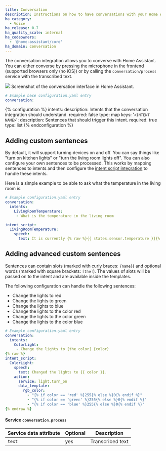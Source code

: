 ```yaml
---
title: Conversation
description: Instructions on how to have conversations with your Home Assistant.
ha_category:
  - Voice
ha_release: 0.7
ha_quality_scale: internal
ha_codeowners:
  - '@home-assistant/core'
ha_domain: conversation
---
```


The conversation integration allows you to converse with Home Assistant. You can either converse by pressing the microphone in the frontend (supported browsers only (no iOS)) or by calling the `conversation/process` service with the transcribed text.

<p class='img'>
  <img src="/images/screenshots/voice-commands.png" />
  Screenshot of the conversation interface in Home Assistant.
</p>

```yaml
# Example base configuration.yaml entry
conversation:
```

{% configuration %}
intents:
  description: Intents that the conversation integration should understand.
  required: false
  type: map
  keys:
    '`<INTENT NAME>`':
      description: Sentences that should trigger this intent.
      required: true
      type: list
{% endconfiguration %}

## Adding custom sentences

By default, it will support turning devices on and off. You can say things like "turn on kitchen lights" or "turn the living room lights off". You can also configure your own sentences to be processed. This works by mapping sentences to intents and then configure the [intent script integration](/integrations/intent_script/) to handle these intents.

Here is a simple example to be able to ask what the temperature in the living room is.

```yaml
# Example configuration.yaml entry
conversation:
  intents:
    LivingRoomTemperature:
     - What is the temperature in the living room

intent_script:
  LivingRoomTemperature:
    speech:
      text: It is currently {% raw %}{{ states.sensor.temperature }}{% endraw %} degrees in the living room.
```

## Adding advanced custom sentences

Sentences can contain slots (marked with curly braces: `{name}`) and optional words (marked with square brackets: `[the]`). The values of slots will be passed on to the intent and are available inside the templates.

The following configuration can handle the following sentences:

 - Change the lights to red
 - Change the lights to green
 - Change the lights to blue
 - Change the lights to the color red
 - Change the lights to the color green
 - Change the lights to the color blue

```yaml
# Example configuration.yaml entry
conversation:
  intents:
    ColorLight:
     - Change the lights to [the color] {color}
{% raw %}
intent_script:
  ColorLight:
    speech:
      text: Changed the lights to {{ color }}.
    action:
      service: light.turn_on
      data_template:
        rgb_color:
          - "{% if color == 'red' %}255{% else %}0{% endif %}"
          - "{% if color == 'green' %}255{% else %}0{% endif %}"
          - "{% if color == 'blue' %}255{% else %}0{% endif %}"
{% endraw %}
```

#### Service `conversation.process`

| Service data attribute | Optional | Description                                      |
|------------------------|----------|--------------------------------------------------|
| `text`                 |      yes | Transcribed text                                 |
